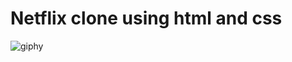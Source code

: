 # Netflix clone using html and css
![giphy](https://github.com/Chris-Grg/Netflix-clone-frontend/assets/121335744/8d68a324-c5fa-4efa-9ff3-dd116f3e83c6)
